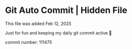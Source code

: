 # Git Auto Commit | Hidden File

This file was added Feb 12, 2025

Just for fun and keeping my daily git commit active 🤪

commit number: 111475
